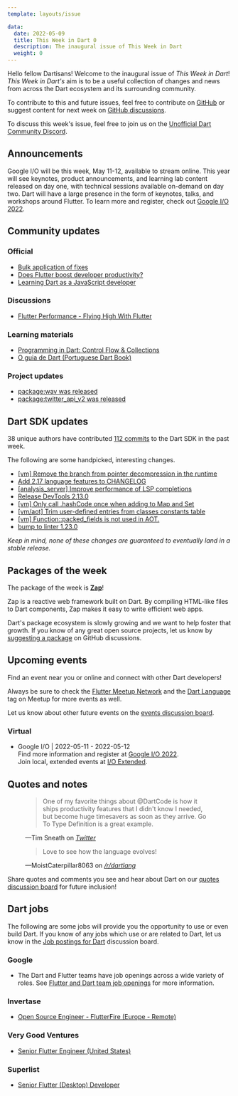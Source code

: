 ```yaml
---
template: layouts/issue

data:
  date: 2022-05-09
  title: This Week in Dart 0
  description: The inaugural issue of This Week in Dart
  weight: 0
---
```


Hello fellow Dartisans! 
Welcome to the inaugural issue of _This Week in Dart_!
_This Week in Dart's_ aim is to be a useful collection of changes and news 
from across the Dart ecosystem and its surrounding community. 

To contribute to this and future issues,
feel free to contribute on [GitHub][]
or suggest content for next week on [GitHub discussions][].

To discuss this week's issue,
feel free to join us on the [Unofficial Dart Community Discord][].

## Announcements

Google I/O will be this week, May 11-12, available to stream online.
This year will see 
keynotes, product announcements, and learning lab content released on day one, 
with technical sessions available on-demand on day two.
Dart will have a large presence
in the form of keynotes, talks, and workshops around Flutter.
To learn more and register, check out [Google I/O 2022][].


## Community updates

### Official

* [Bulk application of fixes](https://medium.com/dartlang/bulk-application-of-fixes-e6add333c3c1)
* [Does Flutter boost developer productivity?](https://medium.com/flutter/does-flutter-boost-developer-productivity-475f713724b3)
* [Learning Dart as a JavaScript developer](https://dart.dev/guides/language/coming-from/js-to-dart)

### Discussions

* [Flutter Performance - Flying High With Flutter](https://www.youtube.com/watch?v=BOj-ZEHf6EA)

### Learning materials

* [Programming in Dart: Control Flow & Collections](https://www.raywenderlich.com/29744101-programming-in-dart-control-flow-collections)
* [O guia de Dart (Portuguese Dart Book)](https://www.casadocodigo.com.br/products/livro-dart)

### Project updates

* [package:wav was released](https://pub.dev/packages/wav)
* [package:twitter_api_v2 was released](https://pub.dev/packages/twitter_api_v2)


## Dart SDK updates

38 unique authors have contributed 
[112 commits][commit range] 
to the Dart SDK in the past week.

[commit range]: https://github.com/dart-lang/sdk/compare/630302b710c378c04ef234867da58c85087a8b81...748ee46cf4710e3a9e45fa376db0164492e8f020

The following are some handpicked, interesting changes.

* [[vm] Remove the branch from pointer decompression in the runtime](https://github.com/dart-lang/sdk/commit/49c039b5ab7b9d5a063ef735208c40e98383fa9b)
* [Add 2.17 language features to CHANGELOG](https://github.com/dart-lang/sdk/commit/65e751c5c3239b338b17329d5b0aa6c6a144dd67)
* [[analysis_server] Improve performance of LSP completions](https://github.com/dart-lang/sdk/commit/e82d6d1a4f4fbf6a425ac9a4ad449f0304344f75)
* [Release DevTools 2.13.0](https://github.com/dart-lang/sdk/commit/77002f991e860b56fdaca73742eab34817a35fb3)
* [[vm] Only call .hashCode once when adding to Map and Set](https://github.com/dart-lang/sdk/commit/438c1ed2ba5966fee2e5e44f13956154358492f9)
* [[vm/aot] Trim user-defined entries from classes constants table](https://github.com/dart-lang/sdk/commit/5898dcd1ad59a03b0a0055e5c0dea9a5f95a679b)
* [[vm] Function::packed_fields is not used in AOT.](https://github.com/dart-lang/sdk/commit/322410e5cda57258c5d9dc7830ca138603c49570)
* [bump to linter 1.23.0](https://github.com/dart-lang/sdk/commit/226fceaef2341f294e1c80a536ce07420ab65189)

_Keep in mind, none of these changes are guaranteed to
eventually land in a stable release._

## Packages of the week

The package of the week is [**Zap**](https://pub.dev/packages/zap)!

Zap is a reactive web framework built on Dart. 
By compiling HTML-like files to Dart components, 
Zap makes it easy to write efficient web apps.

Dart's package ecosystem is slowly growing
and we want to help foster that growth.
If you know of any great open source projects,
let us know by [suggesting a package][] on GitHub discussions.


## Upcoming events

Find an event near you or online and
connect with other Dart developers!

Always be sure to check the [Flutter Meetup Network][]
and the [Dart Language][Dart Meetup] tag on Meetup
for more events as well.

Let us know about other future events on
the [events discussion board][].

### Virtual

* Google I/O | 2022-05-11 - 2022-05-12<br>
  Find more information and register at [Google I/O 2022][].<br>
  Join local, extended events at [I/O Extended][].

[I/O Extended]: https://gdg.community.dev/ioextended/


## Quotes and notes

<figure class="quote">
    <blockquote cite="https://twitter.com/timsneath/status/1521195568785096704">
        <p>One of my favorite things about @DartCode is how it ships
          productivity features that I didn't know I needed, 
          but become huge timesavers as soon as they arrive. 
          Go To Type Definition is a great example.</p>
    </blockquote>
    <figcaption>—Tim Sneath on <cite><a href="https://twitter.com/timsneath/status/1521195568785096704">Twitter</a></cite></figcaption>
</figure>

<figure class="quote">
    <blockquote cite="https://www.reddit.com/r/dartlang/comments/ujtgux/comment/i7ln8mm/?utm_source=share&utm_medium=web2x&context=3">
        <p>Love to see how the language evolves!</p>
    </blockquote>
    <figcaption>—MoistCaterpillar8063 on <cite><a href="https://www.reddit.com/r/dartlang/comments/ujtgux/comment/i7ln8mm">/r/dartlang</a></cite></figcaption>
</figure>

Share quotes and comments you see and hear about Dart
on our [quotes discussion board][] for future inclusion!

## Dart jobs

The following are some jobs will provide you the opportunity
to use or even build Dart.
If you know of any jobs which use or are related to Dart,
let us know in the [Job postings for Dart][] discussion board.

### Google

- The Dart and Flutter teams have job openings across a wide variety of roles.
  See [Flutter and Dart team job openings][] for more information.

### Invertase

- [Open Source Engineer - FlutterFire (Europe - Remote)](https://invertase.io/careers/flutterfire-dart-engineer)

### Very Good Ventures

- [Senior Flutter Engineer (United States)](https://apply.workable.com/very-good-ventures/j/9DB5DCF67F/)

### Superlist

- [Senior Flutter (Desktop) Developer](https://superlist.recruitee.com/o/senior-flutter-desktop-developer-mfd)

[Google I/O 2022]: https://io.google/2022
[Flutter Meetup Network]: https://www.meetup.com/pro/flutter
[Dart Meetup]: https://www.meetup.com/topics/dart-language/
[Flutter and Dart team job openings]: https://dart.dev/jobs
[GitHub]: https://github.com/parlough/thisweekindart
[GitHub discussions]: https://github.com/parlough/thisweekindart/discussions
[events discussion board]: https://github.com/parlough/thisweekindart/discussions/5
[quotes discussion board]: https://github.com/parlough/thisweekindart/discussions/3
[suggesting a package]: https://github.com/parlough/thisweekindart/discussions/2
[Job postings for Dart]: https://github.com/parlough/thisweekindart/discussions/4
[Unofficial Dart Community Discord]: https://discord.gg/Qt6DgfAWWx
